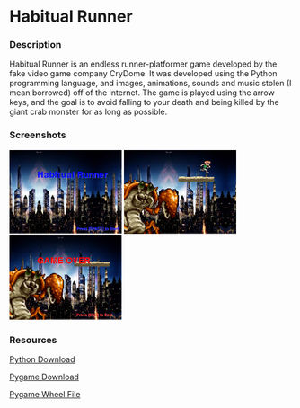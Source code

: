 <h1>Habitual Runner</h1>
<h3>Description</h3>
<p>
    Habitual Runner is an endless runner-platformer game developed by the fake video game company CryDome. It was developed using the Python programming language, and images, animations, sounds and music stolen (I mean borrowed) off of the internet. The game is played using the arrow keys, and the goal is to avoid falling to your death and being killed by the giant crab monster for as long as possible.
<p>    
<h3>Screenshots</h3>
<img src="https://github.com/CryoDome/HabitualRunner/blob/master/yalikegames/title.png" width="200px">
<img src="https://github.com/CryoDome/HabitualRunner/blob/master/yalikegames/playing.png" width="200px">
<img src="https://github.com/CryoDome/HabitualRunner/blob/master/yalikegames/gameover.png" width="200px">
<h3>Resources</h3>
<a href="https://www.python.org/downloads/"> Python Download</a>

<a href="http://www.pygame.org/download.shtml"> Pygame Download</a>

<a href="http://www.lfd.uci.edu/~gohlke/pythonlibs/#pygame"> Pygame Wheel File</a>
